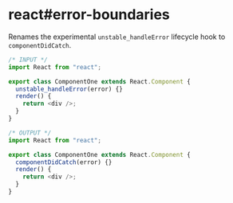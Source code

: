 # react#error-boundaries

Renames the experimental `unstable_handleError` lifecycle hook to `componentDidCatch`.

```js
/* INPUT */
import React from "react";

export class ComponentOne extends React.Component {
  unstable_handleError(error) {}
  render() {
    return <div />;
  }
}

/* OUTPUT */
import React from "react";

export class ComponentOne extends React.Component {
  componentDidCatch(error) {}
  render() {
    return <div />;
  }
}
```
